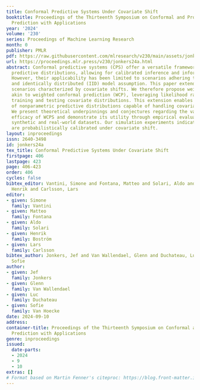 ```yaml
---
title: Conformal Predictive Systems Under Covariate Shift
booktitle: Proceedings of the Thirteenth Symposium on Conformal and Probabilistic
  Prediction with Applications
year: '2024'
volume: '230'
series: Proceedings of Machine Learning Research
month: 0
publisher: PMLR
pdf: https://raw.githubusercontent.com/mlresearch/v230/main/assets/jonkers24a/jonkers24a.pdf
url: https://proceedings.mlr.press/v230/jonkers24a.html
abstract: Conformal predictive systems (CPS) offer a versatile framework for constructing
  predictive distributions, allowing for calibrated inference and informative decision-making.
  However, their applicability has been limited to scenarios adhering to the independent
  and identically distributed (IID) model assumption. This paper extends CPS to accommodate
  scenarios characterized by covariate shifts. We therefore propose weighted CPS (WCPS),
  akin to weighted conformal prediction (WCP), leveraging likelihood ratios between
  training and testing covariate distributions. This extension enables the construction
  of nonparametric predictive distributions capable of handling covariate shifts.
  We present theoretical underpinnings and conjectures regarding the validity and
  efficacy of WCPS and demonstrate its utility through empirical evaluations on both
  synthetic and real-world datasets. Our simulation experiments indicate that WCPS
  are probabilistically calibrated under covariate shift.
layout: inproceedings
issn: 2640-3498
id: jonkers24a
tex_title: Conformal Predictive Systems Under Covariate Shift
firstpage: 406
lastpage: 423
page: 406-423
order: 406
cycles: false
bibtex_editor: Vantini, Simone and Fontana, Matteo and Solari, Aldo and Bostr\"{o}m,
  Henrik and Carlsson, Lars
editor:
- given: Simone
  family: Vantini
- given: Matteo
  family: Fontana
- given: Aldo
  family: Solari
- given: Henrik
  family: Boström
- given: Lars
  family: Carlsson
bibtex_author: Jonkers, Jef and Van Wallendael, Glenn and Duchateau, Luc and Van Hoecke,
  Sofie
author:
- given: Jef
  family: Jonkers
- given: Glenn
  family: Van Wallendael
- given: Luc
  family: Duchateau
- given: Sofie
  family: Van Hoecke
date: 2024-09-10
address:
container-title: Proceedings of the Thirteenth Symposium on Conformal and Probabilistic
  Prediction with Applications
genre: inproceedings
issued:
  date-parts:
  - 2024
  - 9
  - 10
extras: []
# Format based on Martin Fenner's citeproc: https://blog.front-matter.io/posts/citeproc-yaml-for-bibliographies/
---
```

